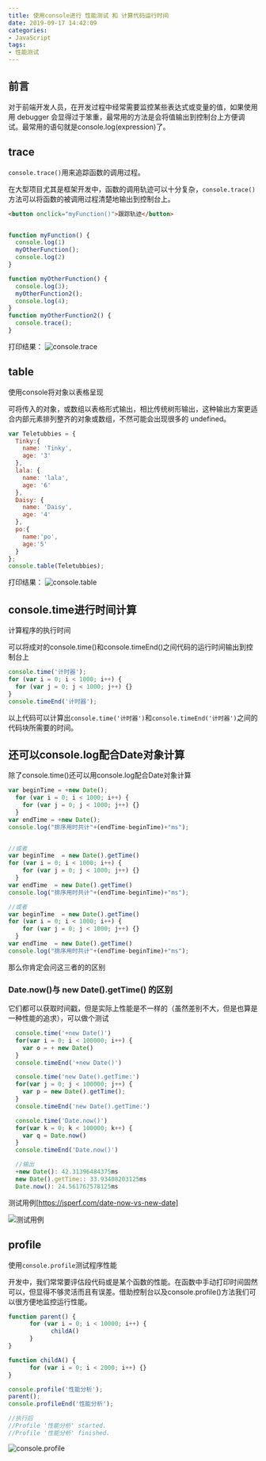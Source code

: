 ```yaml
---
title: 使用console进行 性能测试 和 计算代码运行时间
date: 2019-09-17 14:42:09
categories: 
- JavaScript 
tags:
- 性能测试 
---
```


## 前言
对于前端开发人员，在开发过程中经常需要监控某些表达式或变量的值，如果使用用 debugger 会显得过于笨重，最常用的方法是会将值输出到控制台上方便调试。最常用的语句就是console.log(expression)了。


## trace

`console.trace()`用来追踪函数的调用过程。

在大型项目尤其是框架开发中，函数的调用轨迹可以十分复杂，`console.trace()`方法可以将函数的被调用过程清楚地输出到控制台上。
```html
<button onclick="myFunction()">跟踪轨迹</button>
```

```js 

function myFunction() {
  console.log(1)
  myOtherFunction();
  console.log(2)
}

function myOtherFunction() {
  console.log(3);
  myOtherFunction2();
  console.log(4);
}
function myOtherFunction2() {
  console.trace();
}
```
打印结果：
![console.trace](http://i1.fuimg.com/568986/00e48355e16c2cbe.png)


## table

使用console将对象以表格呈现

可将传入的对象，或数组以表格形式输出，相比传统树形输出，这种输出方案更适合内部元素排列整齐的对象或数组，不然可能会出现很多的 undefined。
```js
var Teletubbies = {
  Tinky:{ 
    name: 'Tinky',
    age: '3'
  },
  lala: {
    name: 'lala',
    age: '6'
  },
  Daisy: {
    name: 'Daisy',
    age: '4'
  },
  po:{
    name:'po',
    age:'5'
  }
};
console.table(Teletubbies);
```
打印结果：
![console.table](http://i1.fuimg.com/568986/e7119ca8ae2455ac.png)


## console.time进行时间计算

计算程序的执行时间

可以将成对的console.time()和console.timeEnd()之间代码的运行时间输出到控制台上
```js
console.time('计时器');
for (var i = 0; i < 1000; i++) {
  for (var j = 0; j < 1000; j++) {}
}
console.timeEnd('计时器');
```
以上代码可以计算出`console.time('计时器')`和`console.timeEnd('计时器')`之间的代码块所需要的时间。


## 还可以console.log配合Date对象计算
除了console.time()还可以用console.log配合Date对象计算
```js
var beginTime = +new Date();
  for (var i = 0; i < 1000; i++) {
    for (var j = 0; j < 1000; j++) {}
  }
var endTime = +new Date();
console.log("排序用时共计"+(endTime-beginTime)+"ms");


//或者
var beginTime  = new Date().getTime() 
for (var i = 0; i < 1000; i++) {
    for (var j = 0; j < 1000; j++) {}
  }
var endTime  = new Date().getTime()
console.log("排序用时共计"+(endTime-beginTime)+"ms");

//或者
var beginTime  = new Date().getTime() 
for (var i = 0; i < 1000; i++) {
    for (var j = 0; j < 1000; j++) {}
  }
var endTime  = new Date().getTime()
console.log("排序用时共计"+(endTime-beginTime)+"ms");
```
那么你肯定会问这三者的的区别

### Date.now()与 new Date().getTime() 的区别
它们都可以获取时间戳，但是实际上性能是不一样的（虽然差别不大，但是也算是一种性能的追求），可以做个测试
```js
  console.time('+new Date()')
  for(var i = 0; i < 100000; i++) {
    var o = + new Date()
  }
  console.timeEnd('+new Date()')

  console.time('new Date().getTime:')
  for(var j = 0; j < 100000; j++) {
    var p = new Date().getTime();
  }
  console.timeEnd('new Date().getTime:')

  console.time('Date.now()')
  for(var k = 0; k < 100000; k++) {
    var q = Date.now()
  }
  console.timeEnd('Date.now()') 

  //输出
  +new Date(): 42.31396484375ms
  new Date().getTime:: 33.93408203125ms
  Date.now(): 24.561767578125ms
```
测试用例[https://jsperf.com/date-now-vs-new-date]

![测试用例](http://i2.tiimg.com/568986/92dcb75722e2b402.png)

## profile

使用`console.profile`测试程序性能

开发中，我们常常要评估段代码或是某个函数的性能。在函数中手动打印时间固然可以，但显得不够灵活而且有误差。借助控制台以及console.profile()方法我们可以很方便地监控运行性能。

```js
function parent() {
      for (var i = 0; i < 10000; i++) {
            childA()
      }
}

function childA() {
      for (var i = 0; i < 2000; i++) {}
}

console.profile('性能分析');
parent();
console.profileEnd('性能分析');

//执行后
//Profile '性能分析' started.
//Profile '性能分析' finished.
```
![console.profile](http://i1.fuimg.com/568986/196edcdae0dc0ed8.png)
